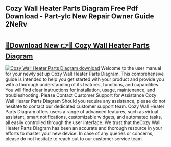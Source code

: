 ## Cozy Wall Heater Parts Diagram Free Pdf Download - Part-ylc New Repair Owner Guide 2NeRv

# <h2><a href="http://dfhaet.blite.top/?on=Cozy+Wall+Heater+Parts+Diagram">🔗Download New 👉🔴 Cozy Wall Heater Parts Diagram</a></h2>

[![Cozy Wall Heater Parts Diagram download](https://i.imgur.com/lujVjoI.png)](http://dfhaet.blite.top/?on=Cozy+Wall+Heater+Parts+Diagram)
Welcome to the user manual for your newly set up Cozy Wall Heater Parts Diagram. This comprehensive guide is intended to help you get started with your product and provide you with a thorough understanding of its features, functions, and capabilities. You will find clear instructions for installation, usage, maintenance, and troubleshooting. Please Contact Customer Support for Assistance Cozy Wall Heater Parts Diagram Should you require any assistance, please do not hesitate to contact our dedicated customer support team. Cozy Wall Heater Parts Diagram offers users a range of advanced features, such as virtual assistant, smart notifications, customizable widgets, and automated tasks, all easily controlled through the user interface. We trust that theCozy Wall Heater Parts Diagram has been an accurate and thorough resource in your efforts to master your new device. In case of any queries or concerns, please do not hesitate to reach out to our customer service team.
